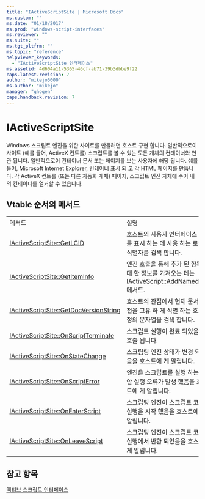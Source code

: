 ```yaml
---
title: "IActiveScriptSite | Microsoft Docs"
ms.custom: ""
ms.date: "01/18/2017"
ms.prod: "windows-script-interfaces"
ms.reviewer: ""
ms.suite: ""
ms.tgt_pltfrm: ""
ms.topic: "reference"
helpviewer_keywords: 
  - "IActiveScriptSite 인터페이스"
ms.assetid: 4d604a11-5365-46cf-ab71-39b3dbbe9f22
caps.latest.revision: 7
author: "mikejo5000"
ms.author: "mikejo"
manager: "ghogen"
caps.handback.revision: 7
---
```

# IActiveScriptSite
Windows 스크립트 엔진을 위한 사이트를 만들려면 호스트 구현 합니다.  일반적으로이 사이트 \(예를 들어, ActiveX 컨트롤\) 스크립트를 볼 수 있는 모든 개체의 컨테이너와 연관 됩니다.  일반적으로이 컨테이너 문서 또는 페이지를 보는 사용자에 해당 됩니다.  예를 들어, Microsoft Internet Explorer, 컨테이너 표시 되 고 각 HTML 페이지를 만듭니다.  각 ActiveX 컨트롤 \(또는 다른 자동화 개체\) 페이지, 스크립트 엔진 자체에 수이 내의 컨테이너를 열거할 수 있습니다.  
  
## Vtable 순서의 메서드  
  
|||  
|-|-|  
|메서드|설명|  
|[IActiveScriptSite::GetLCID](../../winscript/reference/iactivescriptsite-getlcid.md)|호스트의 사용자 인터페이스 요소를 표시 하는 데 사용 하는 로케일 식별자를 검색 합니다.|  
|[IActiveScriptSite::GetItemInfo](../../winscript/reference/iactivescriptsite-getiteminfo.md)|엔진 호출을 통해 추가 된 항목에 대 한 정보를 가져오는 데는 [IActiveScript::AddNamedItem](../../winscript/reference/iactivescript-addnameditem.md) 메서드.|  
|[IActiveScriptSite::GetDocVersionString](../../winscript/reference/iactivescriptsite-getdocversionstring.md)|호스트의 관점에서 현재 문서 버전을 고유 하 게 식별 하는 호스트 정의 문자열을 검색 합니다.|  
|[IActiveScriptSite::OnScriptTerminate](../../winscript/reference/iactivescriptsite-onscriptterminate.md)|스크립트 실행이 완료 되었을 때 호출 됩니다.|  
|[IActiveScriptSite::OnStateChange](../../winscript/reference/iactivescriptsite-onstatechange.md)|스크립팅 엔진 상태가 변경 되었음을 호스트에 게 알립니다.|  
|[IActiveScriptSite::OnScriptError](../../winscript/reference/iactivescriptsite-onscripterror.md)|엔진은 스크립트를 실행 하는 동안 실행 오류가 발생 했음을 호스트에 게 알립니다.|  
|[IActiveScriptSite::OnEnterScript](../../winscript/reference/iactivescriptsite-onenterscript.md)|스크립팅 엔진이 스크립트 코드를 실행을 시작 했음을 호스트에 게 알립니다.|  
|[IActiveScriptSite::OnLeaveScript](../../winscript/reference/iactivescriptsite-onleavescript.md)|스크립팅 엔진이 스크립트 코드 실행에서 반환 되었음을 호스트에 게 알립니다.|  
  
## 참고 항목  
 [액티브 스크립트 인터페이스](../../winscript/reference/active-script-interfaces.md)